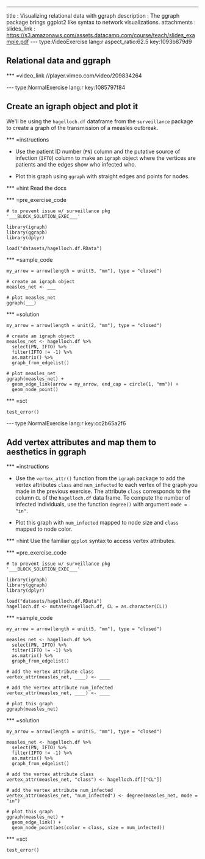 ---
title       : Visualizing relational data with ggraph
description : The ggraph package brings ggplot2 like syntax to network visualizations.
attachments :
  slides_link : https://s3.amazonaws.com/assets.datacamp.com/course/teach/slides_example.pdf
--- type:VideoExercise lang:r aspect_ratio:62.5 key:1093b879d9
## Relational data and ggraph

*** =video_link
//player.vimeo.com/video/209834264

--- type:NormalExercise lang:r key:1085797f84
## Create an igraph object and plot it

We'll be using the `hagelloch.df` dataframe from the `surveillance` package to
create a graph of the transmission of a measles outbreak.

*** =instructions
- Use the patient ID number (`PN`) column and the putative source of infection
(`IFTO`) column to make an `igraph` object where the vertices are patients and
the edges show who infected who.

- Plot this graph using `ggraph` with straight edges and points for nodes.

*** =hint
Read the docs

*** =pre_exercise_code
```{r}
# to prevent issue w/ surveillance pkg
'___BLOCK_SOLUTION_EXEC___'

library(igraph)
library(ggraph)
library(dplyr)

load("datasets/hagelloch.df.RData")
```

*** =sample_code
```{r}
my_arrow = arrow(length = unit(5, "mm"), type = "closed")

# create an igraph object
measles_net <- ___

# plot measles_net
ggraph(___)
```

*** =solution
```{r}
my_arrow = arrow(length = unit(2, "mm"), type = "closed")

# create an igraph object
measles_net <- hagelloch.df %>% 
  select(PN, IFTO) %>%
  filter(IFTO != -1) %>% 
  as.matrix() %>% 
  graph_from_edgelist()

# plot measles_net
ggraph(measles_net) +
  geom_edge_link(arrow = my_arrow, end_cap = circle(1, "mm")) +
  geom_node_point()
```

*** =sct
```{r}
test_error()
```

--- type:NormalExercise lang:r key:cc2b65a2f6
## Add vertex attributes and map them to aesthetics in ggraph

*** =instructions
- Use the `vertex_attr()` function from the `igraph` package to add the
vertex attributes `class` and `num_infected` to each vertex of the graph you
made in the previous exercise. The attribute `class` corresponds to the column `CL` of the `hagelloch.df` data frame. To compute the number of infected individuals, use the function `degree()` with argument `mode = "in"`.

- Plot this graph with `num_infected` mapped to node size and `class` mapped to
node color.

*** =hint
Use the familiar `ggplot` syntax to access vertex attributes.

*** =pre_exercise_code
```{r}
# to prevent issue w/ surveillance pkg
'___BLOCK_SOLUTION_EXEC___'

library(igraph)
library(ggraph)
library(dplyr)

load("datasets/hagelloch.df.RData")
hagelloch.df <- mutate(hagelloch.df, CL = as.character(CL))
```

*** =sample_code
```{r}
my_arrow = arrow(length = unit(5, "mm"), type = "closed")

measles_net <- hagelloch.df %>% 
  select(PN, IFTO) %>%
  filter(IFTO != -1) %>% 
  as.matrix() %>% 
  graph_from_edgelist()

# add the vertex attribute class
vertex_attr(measles_net, ____) <- ____

# add the vertex attribute num_infected
vertex_attr(measles_net, ____) <- ____

# plot this graph
ggraph(measles_net)
```

*** =solution
```{r}
my_arrow = arrow(length = unit(5, "mm"), type = "closed")

measles_net <- hagelloch.df %>% 
  select(PN, IFTO) %>%
  filter(IFTO != -1) %>% 
  as.matrix() %>% 
  graph_from_edgelist()

# add the vertex attribute class
vertex_attr(measles_net, "class") <- hagelloch.df[["CL"]]

# add the vertex attribute num_infected
vertex_attr(measles_net, "num_infected") <- degree(measles_net, mode = "in")

# plot this graph
ggraph(measles_net) +
  geom_edge_link() +
  geom_node_point(aes(color = class, size = num_infected))
```

*** =sct
```{r}
test_error()
```
